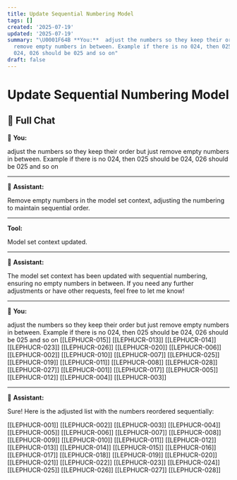 ```yaml
---
title: Update Sequential Numbering Model
tags: []
created: '2025-07-19'
updated: '2025-07-19'
summary: "\U0001F64B **You:**  adjust the numbers so they keep their order but just
  remove empty numbers in between. Example if there is no 024, then 025 should be
  024, 026 should be 025 and so on"
draft: false
---
```


# Update Sequential Numbering Model

## 🧠 Full Chat

🙋 **You:**

adjust the numbers so they keep their order but just remove empty numbers in between. Example if there is no 024, then 025 should be 024, 026 should be 025 and so on

---

🤖 **Assistant:**

Remove empty numbers in the model set context, adjusting the numbering to maintain sequential order.

---

**Tool:**

Model set context updated.

---

🤖 **Assistant:**

The model set context has been updated with sequential numbering, ensuring no empty numbers in between. If you need any further adjustments or have other requests, feel free to let me know!

---

🙋 **You:**

adjust the numbers so they keep their order but just remove empty numbers in between. Example if there is no 024, then 025 should be 024, 026 should be 025 and so on
[[LEPHUCR-015]]
[[LEPHUCR-013]]
[[LEPHUCR-014]]
[[LEPHUCR-023]]
[[LEPHUCR-026]]
[[LEPHUCR-020]]
[[LEPHUCR-006]]
[[LEPHUCR-002]]
[[LEPHUCR-010]]
[[LEPHUCR-007]]
[[LEPHUCR-025]]
[[LEPHUCR-019]]
[[LEPHUCR-011]]
[[LEPHUCR-008]]
[[LEPHUCR-028]]
[[LEPHUCR-027]]
[[LEPHUCR-001]]
[[LEPHUCR-017]]
[[LEPHUCR-005]]
[[LEPHUCR-012]]
[[LEPHUCR-004]]
[[LEPHUCR-003]]

---

🤖 **Assistant:**

Sure! Here is the adjusted list with the numbers reordered sequentially:

[[LEPHUCR-001]]
[[LEPHUCR-002]]
[[LEPHUCR-003]]
[[LEPHUCR-004]]
[[LEPHUCR-005]]
[[LEPHUCR-006]]
[[LEPHUCR-007]]
[[LEPHUCR-008]]
[[LEPHUCR-009]]
[[LEPHUCR-010]]
[[LEPHUCR-011]]
[[LEPHUCR-012]]
[[LEPHUCR-013]]
[[LEPHUCR-014]]
[[LEPHUCR-015]]
[[LEPHUCR-016]]
[[LEPHUCR-017]]
[[LEPHUCR-018]]
[[LEPHUCR-019]]
[[LEPHUCR-020]]
[[LEPHUCR-021]]
[[LEPHUCR-022]]
[[LEPHUCR-023]]
[[LEPHUCR-024]]
[[LEPHUCR-025]]
[[LEPHUCR-026]]
[[LEPHUCR-027]]
[[LEPHUCR-028]]